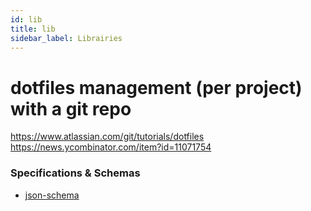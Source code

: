 ```yaml
---
id: lib
title: lib
sidebar_label: Librairies
---
```


# dotfiles management (per project) with a git repo
https://www.atlassian.com/git/tutorials/dotfiles
https://news.ycombinator.com/item?id=11071754


### Specifications & Schemas
- [json-schema](https://json-schema.org/understanding-json-schema/)
